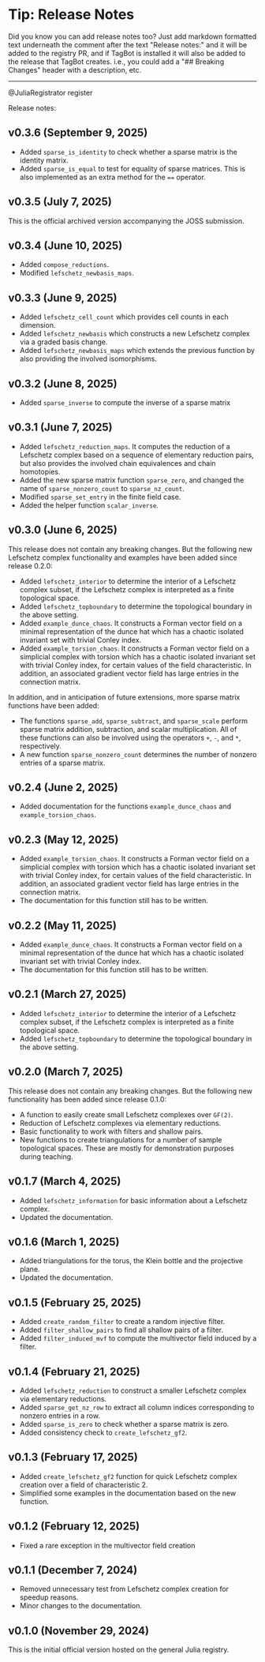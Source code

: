 
# Tip: Release Notes

Did you know you can add release notes too? Just add markdown formatted text
underneath the comment after the text "Release notes:" and it will be added to
the registry PR, and if TagBot is installed it will also be added to the release
that TagBot creates. i.e., you could add a "## Breaking Changes" header with a
description, etc.

*******************************************************************************

@JuliaRegistrator register

Release notes:

## v0.3.6 (September 9, 2025)

- Added `sparse_is_identity` to check whether a sparse matrix is the 
  identity matrix.
- Added `sparse_is_equal` to test for equality of sparse matrices.
  This is also implemented as an extra method for the `==` operator.

## v0.3.5 (July 7, 2025)

This is the official archived version accompanying the JOSS submission.

## v0.3.4 (June 10, 2025)

- Added `compose_reductions`.
- Modified `lefschetz_newbasis_maps`.

## v0.3.3 (June 9, 2025)

- Added `lefschetz_cell_count` which provides cell counts in 
  each dimension.
- Added `lefschetz_newbasis` which constructs a new Lefschetz
  complex via a graded basis change.
- Added `lefschetz_newbasis_maps` which extends the previous
  function by also providing the involved isomorphisms.

## v0.3.2 (June 8, 2025)

- Added `sparse_inverse` to compute the inverse of a sparse matrix

## v0.3.1 (June 7, 2025)

- Added `lefschetz_reduction_maps`. It computes the reduction of a Lefschetz
  complex based on a sequence of elementary reduction pairs, but also provides
  the involved chain equivalences and chain homotopies.
- Added the new sparse matrix function `sparse_zero`, and changed the name
  of `sparse_nonzero_count` to `sparse_nz_count`.
- Modified `sparse_set_entry` in the finite field case.
- Added the helper function `scalar_inverse`.

## v0.3.0 (June 6, 2025)

This release does not contain any breaking changes. But the 
following new Lefschetz complex functionality and examples
have been added since release 0.2.0:

- Added `lefschetz_interior` to determine the interior of a Lefschetz
  complex subset, if the Lefschetz complex is interpreted as a finite
  topological space.
- Added `lefschetz_topboundary` to determine the topological boundary
  in the above setting.
- Added `example_dunce_chaos`. It constructs a Forman vector field
  on a minimal representation of the dunce hat which has a chaotic
  isolated invariant set with trivial Conley index.
- Added `example_torsion_chaos`. It constructs a Forman vector field
  on a simplicial complex with torsion which has a chaotic isolated
  invariant set with trivial Conley index, for certain values of the
  field characteristic. In addition, an associated gradient vector
  field has large entries in the connection matrix.

In addition, and in anticipation of future extensions, more sparse
matrix functions have been added:

- The functions `sparse_add`, `sparse_subtract`, and `sparse_scale`
  perform sparse matrix addition, subtraction, and scalar multiplication.
  All of these functions can also be involved using the operators
  `+`, `-`, and `*`, respectively.
- A new function `sparse_nonzero_count` determines the number of
  nonzero entries of a sparse matrix.

## v0.2.4 (June 2, 2025)

- Added documentation for the functions `example_dunce_chaos`
  and `example_torsion_chaos`.

## v0.2.3 (May 12, 2025)

- Added `example_torsion_chaos`. It constructs a Forman vector field
  on a simplicial complex with torsion which has a chaotic isolated
  invariant set with trivial Conley index, for certain values of the
  field characteristic. In addition, an associated gradient vector
  field has large entries in the connection matrix.
- The documentation for this function still has to be written.

## v0.2.2 (May 11, 2025)

- Added `example_dunce_chaos`. It constructs a Forman vector field
  on a minimal representation of the dunce hat which has a chaotic
  isolated invariant set with trivial Conley index.
- The documentation for this function still has to be written.

## v0.2.1 (March 27, 2025)

- Added `lefschetz_interior` to determine the interior of a Lefschetz
  complex subset, if the Lefschetz complex is interpreted as a finite
  topological space.
- Added `lefschetz_topboundary` to determine the topological boundary
  in the above setting.

## v0.2.0 (March 7, 2025)

This release does not contain any breaking changes. But the 
following new functionality has been added since release 0.1.0:

- A function to easily create small Lefschetz complexes over `GF(2)`.
- Reduction of Lefschetz complexes via elementary reductions.
- Basic functionality to work with filters and shallow pairs.
- New functions to create triangulations for a number of
  sample topological spaces. These are mostly for demonstration
  purposes during teaching.

## v0.1.7 (March 4, 2025)

- Added `lefschetz_information` for basic information about a
  Lefschetz complex.
- Updated the documentation.

## v0.1.6 (March 1, 2025)

- Added triangulations for the torus, the Klein bottle and the
  projective plane.
- Updated the documentation.

## v0.1.5 (February 25, 2025)

- Added `create_random_filter` to create a random injective filter.
- Added `filter_shallow_pairs` to find all shallow pairs of a filter.
- Added `filter_induced_mvf` to compute the multivector field induced
  by a filter.

## v0.1.4 (February 21, 2025)

- Added `lefschetz_reduction` to construct a smaller Lefschetz complex
  via elementary reductions.
- Added `sparse_get_nz_row` to extract all column indices corresponding
  to nonzero entries in a row.
- Added `sparse_is_zero` to check whether a sparse matrix is zero.
- Added consistency check to `create_lefschetz_gf2`.

## v0.1.3 (February 17, 2025)

- Added `create_lefschetz_gf2` function for quick Lefschetz complex creation
  over a field of characteristic 2.
- Simplified some examples in the documentation based on the new function.

## v0.1.2 (February 12, 2025)

- Fixed a rare exception in the multivector field creation

## v0.1.1 (December 7, 2024)

- Removed unnecessary test from Lefschetz complex creation for speedup reasons.
- Minor changes to the documentation.

## v0.1.0 (November 29, 2024)

This is the initial official version hosted on the general Julia registry.

